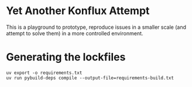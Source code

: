 # Yet Another Konflux Attempt

This is a playground to prototype, reproduce issues in a smaller scale (and attempt to solve them)
in a more controlled environment.


# Generating the lockfiles

```
uv export -o requirements.txt
uv run pybuild-deps compile --output-file=requirements-build.txt
```
